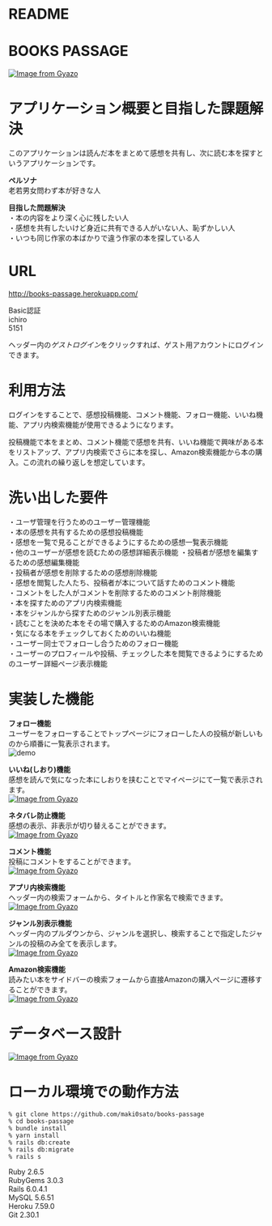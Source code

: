 # README

# BOOKS PASSAGE  
[![Image from Gyazo](https://i.gyazo.com/7ded93772744822bb96c061b9682e341.jpg)](https://gyazo.com/7ded93772744822bb96c061b9682e341)  


# アプリケーション概要と目指した課題解決
このアプリケーションは読んだ本をまとめて感想を共有し、次に読む本を探すというアプリケーションです。


**ペルソナ**  
老若男女問わず本が好きな人  

**目指した問題解決**  
・本の内容をより深く心に残したい人  
・感想を共有したいけど身近に共有できる人がいない人、恥ずかしい人  
・いつも同じ作家の本ばかりで違う作家の本を探している人  


# URL
http://books-passage.herokuapp.com/

Basic認証  
ichiro  
5151

ヘッダー内の*ゲストログイン*をクリックすれば、ゲスト用アカウントにログインできます。

# 利用方法
ログインをすることで、感想投稿機能、コメント機能、フォロー機能、いいね機能、アプリ内検索機能が使用できるようになります。  

投稿機能で本をまとめ、コメント機能で感想を共有、いいね機能で興味がある本をリストアップ、アプリ内検索でさらに本を探し、Amazon検索機能から本の購入。この流れの繰り返しを想定しています。

# 洗い出した要件  
・ユーザ管理を行うためのユーザー管理機能  
・本の感想を共有するための感想投稿機能  
・感想を一覧で見ることができるようにするための感想一覧表示機能  
・他のユーザーが感想を読むための感想詳細表示機能
・投稿者が感想を編集するための感想編集機能  
・投稿者が感想を削除するための感想削除機能  
・感想を閲覧した人たち、投稿者が本について話すためのコメント機能  
・コメントをした人がコメントを削除するためのコメント削除機能  
・本を探すためのアプリ内検索機能  
・本をジャンルから探すためのジャンル別表示機能  
・読むことを決めた本をその場で購入するためのAmazon検索機能  
・気になる本をチェックしておくためのいいね機能  
・ユーザー同士でフォローし合うためのフォロー機能  
・ユーザーのプロフィールや投稿、チェックした本を閲覧できるようにするためのユーザー詳細ページ表示機能

# 実装した機能
**フォロー機能**  
ユーザーをフォローすることでトップページにフォローした人の投稿が新しいものから順番に一覧表示されます。  
![demo](https://gyazo.com/e2d387b3891d9a9a477179e13be1a008)  
  


**いいね(しおり)機能**  
感想を読んで気になった本にしおりを挟むことでマイページにて一覧で表示されます。  
[![Image from Gyazo](https://i.gyazo.com/c4f2a12a552e0541833e00bb9e836574.gif)](https://gyazo.com/c4f2a12a552e0541833e00bb9e836574)  
  


**ネタバレ防止機能**  
感想の表示、非表示が切り替えることができます。  
[![Image from Gyazo](https://i.gyazo.com/51c932637d737d4c1f521ba00bd274c0.gif)](https://gyazo.com/51c932637d737d4c1f521ba00bd274c0)  
  


**コメント機能**  
投稿にコメントをすることができます。  
[![Image from Gyazo](https://i.gyazo.com/9738a86736e357b22c65585e4b3dbbe5.gif)](https://gyazo.com/9738a86736e357b22c65585e4b3dbbe5)  
  


**アプリ内検索機能**  
ヘッダー内の検索フォームから、タイトルと作家名で検索できます。  
[![Image from Gyazo](https://i.gyazo.com/a14e0a359a372ffd0a23b17d759ba94c.gif)](https://gyazo.com/a14e0a359a372ffd0a23b17d759ba94c)  
  


**ジャンル別表示機能**  
ヘッダー内のプルダウンから、ジャンルを選択し、検索することで指定したジャンルの投稿のみ全てを表示します。  
[![Image from Gyazo](https://i.gyazo.com/854540ee9e0ba718682b9248a00b7516.gif)](https://gyazo.com/854540ee9e0ba718682b9248a00b7516)  
  


**Amazon検索機能**  
読みたい本をサイドバーの検索フォームから直接Amazonの購入ページに遷移することができます。  
[![Image from Gyazo](https://i.gyazo.com/d07d8a02320065f9ef3064e3cf2d4926.gif)](https://gyazo.com/d07d8a02320065f9ef3064e3cf2d4926)  
  


# データベース設計  
[![Image from Gyazo](https://i.gyazo.com/2effd4e6ab4d550f69b2e8176d4c622e.png)](https://gyazo.com/2effd4e6ab4d550f69b2e8176d4c622e)  



# ローカル環境での動作方法  
    % git clone https://github.com/maki0sato/books-passage  
    % cd books-passage
    % bundle install
    % yarn install
    % rails db:create
    % rails db:migrate
    % rails s
  
Ruby 2.6.5  
RubyGems 3.0.3  
Rails 6.0.4.1  
MySQL 5.6.51  
Heroku 7.59.0  
Git 2.30.1
